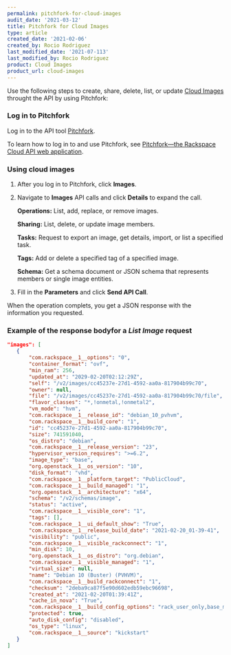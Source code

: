 ```yaml
---
permalink: pitchfork-for-cloud-images
audit_date: '2021-03-12'
title: Pitchfork for Cloud Images
type: article
created_date: '2021-02-06'
created_by: Rocio Rodriguez
last_modified_date: '2021-07-113'
last_modified_by: Rocio Rodriguez
product: Cloud Images
product_url: cloud-images
---
```


Use the following steps to create, share, delete, list, or update
[Cloud Images](https://docs.rackspace.com/support/how-to/cloud-images-faq/) throught the API
by using Pitchfork:

### Log in to Pitchfork

Log in to the API tool [Pitchfork](https://pitchfork.rax.io/).

To learn how to log in to and use Pitchfork, see [Pitchfork—the Rackspace Cloud API web application](https://docs.rackspace.com/support/how-to/pitchfork-the-rackspace-cloud-api-web-application).

### Using cloud images

1. After you log in to Pitchfork, click **Images**.

2. Navigate to **Images** API calls and click **Details** to expand the call.

    **Operations:** List, add, replace, or remove images.

    **Sharing:** List, delete, or update image members.

    **Tasks:** Request to export an image, get details, import, or list a
    specified task.

    **Tags:** Add or delete a specified tag of a specified image.

    **Schema:** Get a schema document or JSON schema that represents members or
    single image entities.

3. Fill in the **Parameters** and click **Send API Call**.

When the operation complets, you get a JSON response with the information you requested.

### Example of the response bodyfor a *List Image* request

 ```json
"images": [
    {
        "com.rackspace__1__options": "0",
        "container_format": "ovf",
        "min_ram": 256,
        "updated_at": "2029-02-20T02:12:29Z",
        "self": "/v2/images/cc45237e-27d1-4592-aa0a-817904b99c70",
        "owner": null,
        "file": "/v2/images/cc45237e-27d1-4592-aa0a-817904b99c70/file",
        "flavor_classes": "*,!onmetal,!onmetal2",
        "vm_mode": "hvm",
        "com.rackspace__1__release_id": "debian_10_pvhvm",
        "com.rackspace__1__build_core": "1",
        "id": "cc45237e-27d1-4592-aa0a-817904b99c70",
        "size": 741591040,
        "os_distro": "debian",
        "com.rackspace__1__release_version": "23",
        "hypervisor_version_requires": ">=6.2",
        "image_type": "base",
        "org.openstack__1__os_version": "10",
        "disk_format": "vhd",
        "com.rackspace__1__platform_target": "PublicCloud",
        "com.rackspace__1__build_managed": "1",
        "org.openstack__1__architecture": "x64",
        "schema": "/v2/schemas/image",
        "status": "active",
        "com.rackspace__1__visible_core": "1",
        "tags": [],
        "com.rackspace__1__ui_default_show": "True",
        "com.rackspace__1__release_build_date": "2021-02-20_01-39-41",
        "visibility": "public",
        "com.rackspace__1__visible_rackconnect": "1",
        "min_disk": 10,
        "org.openstack__1__os_distro": "org.debian",
        "com.rackspace__1__visible_managed": "1",
        "virtual_size": null,
        "name": "Debian 10 (Buster) (PVHVM)",
        "com.rackspace__1__build_rackconnect": "1",
        "checksum": "2deba9ca87f5e90d602edb59ebc96698",
        "created_at": "2021-02-20T01:39:41Z",
        "cache_in_nova": "True",
        "com.rackspace__1__build_config_options": "rack_user_only,base_mgdops_config,mailgun,backup_agent_only,backup_defaults,monitoring_agent_only,monitoring_defaults,updates",
        "protected": true,
        "auto_disk_config": "disabled",
        "os_type": "linux",
        "com.rackspace__1__source": "kickstart"
    }
]
 ```
